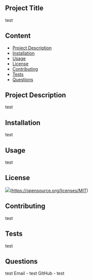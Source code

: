 
## Project Title 
test

## Content
- [Project Description](#Project-Description)
- [Installation](#Installation)
- [Usage](#Usage)
- [License](#License)
- [Contributing](#Contributing)
- [Tests](#Tests)
- [Questions](#Questions)

## Project Description
test

## Installation
test

## Usage
test

## License
<img src = "https://img.shields.io/badge/license-MIT-yellow">(https://opensource.org/licenses/MIT)

## Contributing
test

## Tests
test

## Questions
test
Email - test
GitHub - test

